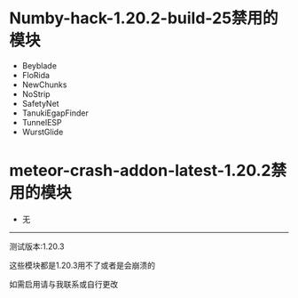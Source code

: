 # Numby-hack-1.20.2-build-25禁用的模块
- Beyblade
- FloRida
- NewChunks
- NoStrip
- SafetyNet
- TanukiEgapFinder
- TunnelESP
- WurstGlide

# meteor-crash-addon-latest-1.20.2禁用的模块
- 无

<hr></hr>
测试版本:1.20.3
<p>这些模块都是1.20.3用不了或者是会崩溃的</p>
如需启用请与我联系或自行更改
